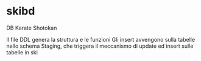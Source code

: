 # skibd
DB Karate Shotokan

Il file DDL genera la struttura e le funzioni
Gli insert avvengono sulla tabelle nello schema Staging, che triggera il meccanismo di update ed insert sulle tabelle in ski